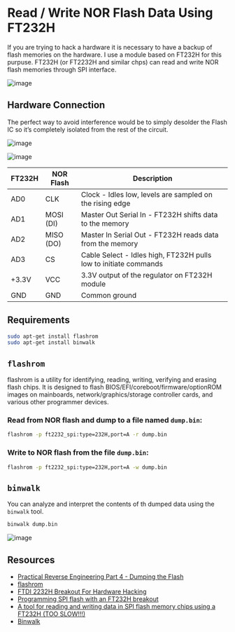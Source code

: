 # Read / Write NOR Flash Data Using FT232H

If you are trying to hack a hardware it is necessary to have a backup of flash memories on the hardware. I use a module based on FT232H for this purpuse.
FT232H (or FT2232H and similar chps) can read and write NOR flash memories through SPI interface.

![image](https://github.com/m3y54m/nor-flash-ft232h/assets/1549028/4141005e-8237-452d-9b51-b7c07e2b40a7)

## Hardware Connection

The perfect way to avoid interference would be to simply desolder the Flash IC so it’s completely isolated from the rest of the circuit.

![image](https://github.com/m3y54m/nor-flash-ft232h/assets/1549028/67e66e1c-8931-4944-9528-ff1e8aa39075)

![image](https://github.com/m3y54m/nor-flash-ft232h/assets/1549028/9f221afd-f15d-4b2e-a1c3-2f859e720446)

| FT232H  |  NOR Flash  | Description                                            |
| ------- | ----------- | ------------------------------------------------------ |
| AD0     | CLK         | Clock - Idles low, levels are sampled on the rising edge |
| AD1     | MOSI (DI)   | Master Out Serial In - FT232H shifts data to the memory |
| AD2     | MISO (DO)   | Master In Serial Out - FT232H reads data from the memory |
| AD3     | CS          | Cable Select - Idles high, FT232H pulls low to initiate commands |
| +3.3V   | VCC         | 3.3V output of the regulator on FT232H module     |
| GND     | GND         | Common ground     |

## Requirements

```bash
sudo apt-get install flashrom
sudo apt-get install binwalk
```

## `flashrom`

flashrom is a utility for identifying, reading, writing, verifying and erasing flash chips. It is designed to flash BIOS/EFI/coreboot/firmware/optionROM images on mainboards, network/graphics/storage controller cards, and various other programmer devices.

### Read from NOR flash and dump to a file named `dump.bin`:

```bash
flashrom -p ft2232_spi:type=232H,port=A -r dump.bin
```

### Write to NOR flash from the file `dump.bin`:

```bash
flashrom -p ft2232_spi:type=232H,port=A -w dump.bin
```

## `binwalk`

You can analyze and interpret the contents of th dumped data using the `binwalk` tool.

```bash
binwalk dump.bin
```

![image](https://github.com/m3y54m/nor-flash-ft232h/assets/1549028/e873b3e6-7297-49e0-b549-c6c57d16818b)

## Resources

- [Practical Reverse Engineering Part 4 - Dumping the Flash](https://jcjc-dev.com/2016/06/08/reversing-huawei-4-dumping-flash/)
- [flashrom](https://flashrom.org)
- [FTDI 2232H Breakout For Hardware Hacking](https://hackaday.io/project/164346-andxor-dc27-badge/log/166065-ftdi-2232h-breakout-for-hardware-hacking)
- [Programming SPI flash with an FT232H breakout](https://learn.adafruit.com/programming-spi-flash-prom-with-an-ft232h-breakout)
- [A tool for reading and writing data in SPI flash memory chips using a FT232H (TOO SLOW!!!)](https://github.com/swharden/FTFlash)
- [Binwalk](https://www.kali.org/tools/binwalk/)

